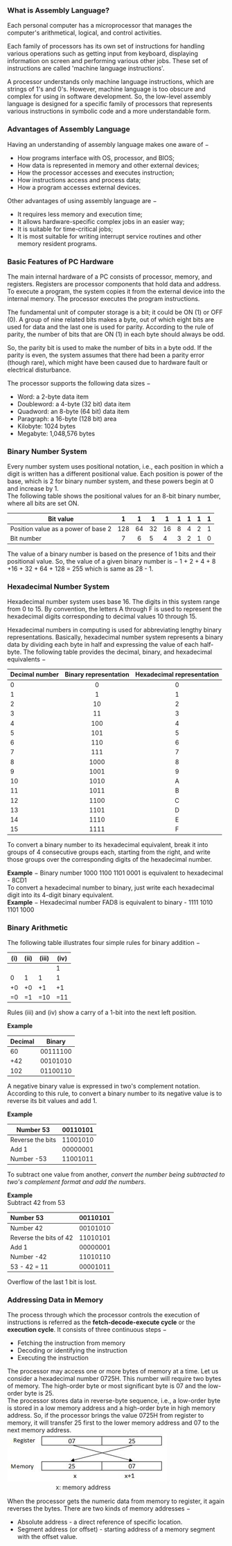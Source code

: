 ### What is Assembly Language?

Each personal computer has a microprocessor that manages the computer's arithmetical, logical, and control activities.

Each family of processors has its own set of instructions for handling various operations such as getting input from keyboard, displaying information on screen and performing various other jobs. These set of instructions are called 'machine language instructions'.

A processor understands only machine language instructions, which are strings of 1's and 0's. However, machine language is too obscure and complex for using in software development. So, the low-level assembly language is designed for a specific family of processors that represents various instructions in symbolic code and a more understandable form.  

### Advantages of Assembly Language

Having an understanding of assembly language makes one aware of −

- How programs interface with OS, processor, and BIOS;  
- How data is represented in memory and other external devices;  
- How the processor accesses and executes instruction;  
- How instructions access and process data;  
- How a program accesses external devices.  

Other advantages of using assembly language are −

- It requires less memory and execution time;  
- It allows hardware-specific complex jobs in an easier way;  
- It is suitable for time-critical jobs;  
- It is most suitable for writing interrupt service routines and other memory resident programs.  

### Basic Features of PC Hardware  

The main internal hardware of a PC consists of processor, memory, and registers. Registers are processor components that hold data and address. To execute a program, the system copies it from the external device into the internal memory. The processor executes the program instructions.

The fundamental unit of computer storage is a bit; it could be ON (1) or OFF (0). A group of nine related bits makes a byte, out of which eight bits are used for data and the last one is used for parity. According to the rule of parity, the number of bits that are ON (1) in each byte should always be odd.

So, the parity bit is used to make the number of bits in a byte odd. If the parity is even, the system assumes that there had been a parity error (though rare), which might have been caused due to hardware fault or electrical disturbance.  

The processor supports the following data sizes −

- Word: a 2-byte data item
- Doubleword: a 4-byte (32 bit) data item
- Quadword: an 8-byte (64 bit) data item
- Paragraph: a 16-byte (128 bit) area
- Kilobyte: 1024 bytes
- Megabyte: 1,048,576 bytes  

### Binary Number System  

Every number system uses positional notation, i.e., each position in which a digit is written has a different positional value. Each position is power of the base, which is 2 for binary number system, and these powers begin at 0 and increase by 1.  
The following table shows the positional values for an 8-bit binary number, where all bits are set ON.  

| Bit value                           |  1   |  1   | 1    | 1    | 1    | 1    | 1    | 1    |
| ----------------------------------- | :--: | :--: | ---- | ---- | ---- | ---- | ---- | ---- |
| Position value as a power of base 2 | 128  |  64  | 32   | 16   | 8    | 4    | 2    | 1    |
| Bit number                          |  7   |  6   | 5    | 4    | 3    | 2    | 1    | 0    |

The value of a binary number is based on the presence of 1 bits and their positional value. So, the value of a given binary number is −
1 + 2 + 4 + 8 +16 + 32 + 64 + 128 = 255
which is same as 28 - 1.  

### Hexadecimal Number System  

Hexadecimal number system uses base 16. The digits in this system range from 0 to 15. By convention, the letters A through F is used to represent the hexadecimal digits corresponding to decimal values 10 through 15.

Hexadecimal numbers in computing is used for abbreviating lengthy binary representations. Basically, hexadecimal number system represents a binary data by dividing each byte in half and expressing the value of each half-byte. The following table provides the decimal, binary, and hexadecimal equivalents −  

| Decimal number | Binary representation | Hexadecimal representation |
| -------------- | :-------------------: | :------------------------: |
| 0              |           0           |             0              |
| 1              |           1           |             1              |
| 2              |          10           |             2              |
| 3              |          11           |             3              |
| 4              |          100          |             4              |
| 5              |          101          |             5              |
| 6              |          110          |             6              |
| 7              |          111          |             7              |
| 8              |         1000          |             8              |
| 9              |         1001          |             9              |
| 10             |         1010          |             A              |
| 11             |         1011          |             B              |
| 12             |         1100          |             C              |
| 13             |         1101          |             D              |
| 14             |         1110          |             E              |
| 15             |         1111          |             F              |

To convert a binary number to its hexadecimal equivalent, break it into groups of 4 consecutive groups each, starting from the right, and write those groups over the corresponding digits of the hexadecimal number.  

**Example** − Binary number 1000 1100 1101 0001 is equivalent to hexadecimal - 8CD1  
To convert a hexadecimal number to binary, just write each hexadecimal digit into its 4-digit binary equivalent.  
**Example** − Hexadecimal number FAD8 is equivalent to binary - 1111 1010 1101 1000

### Binary Arithmetic  

The following table illustrates four simple rules for binary addition −  


| (i)  | (ii) | (iii) | (iv) |
| ---- | ---- | ----- | ---- |
|      |      |       | 1    |
| 0    | 1    | 1     | 1    |
| +0   | +0   | +1    | +1   |
| =0   | =1   | =10   | =11  |

Rules (iii) and (iv) show a carry of a 1-bit into the next left position.  

**Example**  

| Decimal | Binary   |
| ------- | -------- |
| 60      | 00111100 |
| +42     | 00101010 |
| 102     | 01100110 |

A negative binary value is expressed in two's complement notation. According to this rule, to convert a binary number to its negative value is to reverse its bit values and add 1.  

**Example**  

| Number 53        | 00110101 |
| ---------------- | -------- |
| Reverse the bits | 11001010 |
| Add 1            | 00000001 |
| Number -53       | 11001011 |

To subtract one value from another, *convert the number being subtracted to two's complement format and add the numbers*.

**Example**  
Subtract 42 from 53  

| Number 53              | 00110101 |
| :--------------------- | :------- |
| Number 42              | 00101010 |
| Reverse the bits of 42 | 11010101 |
| Add 1                  | 00000001 |
| Number -42             | 11010110 |
| 53 - 42 = 11           | 00001011 |

Overflow of the last 1 bit is lost.  

### Addressing Data in Memory  

The process through which the processor controls the execution of instructions is referred as the **fetch-decode-execute cycle** or the **execution cycle**. It consists of three continuous steps −
- Fetching the instruction from memory
- Decoding or identifying the instruction
- Executing the instruction

The processor may access one or more bytes of memory at a time. Let us consider a hexadecimal number 0725H. This number will require two bytes of memory. The high-order byte or most significant byte is 07 and the low-order byte is 25.  
The processor stores data in reverse-byte sequence, i.e., a low-order byte is stored in a low memory address and a high-order byte in high memory address. So, if the processor brings the value 0725H from register to memory, it will transfer 25 first to the lower memory address and 07 to the  next memory address.  
![introduction1](./img/introduction1.jpg)  
　　　　　　　　x: memory address  
    

When the processor gets the numeric data from memory to register, it again reverses the bytes. There are two kinds of memory addresses −

- Absolute address - a direct reference of specific location.
- Segment address (or offset) - starting address of a memory segment with the offset value.

